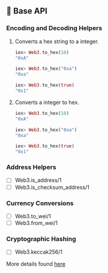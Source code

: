 ## :construction: Base API

### Encoding and Decoding Helpers

1. Converts a hex string to a integer.

    ```elixir
    iex> Web3.to_hex(10)
    "0xA"

    iex> Web3.to_hex("0xa")
    "0xa"

    iex> Web3.to_hex(true)
    "0x1"
    ```

2. Converts a integer to hex.

    ```elixir
    iex> Web3.to_hex(10)
    "0xA"

    iex> Web3.to_hex("0xa")
    "0xa"

    iex> Web3.to_hex(true)
    "0x1"
    ```

### Address Helpers

- [ ] Web3.is_address/1
- [ ] Web3.is_checksum_address/1
  
### Currency Conversions

- [ ] Web3.to_wei/1
- [ ] Web3.from_wei/1

### Cryptographic Hashing

- [ ] Web3.keccak256/1

More details found [here](https://hexdocs.pm/web3/Web3.html)